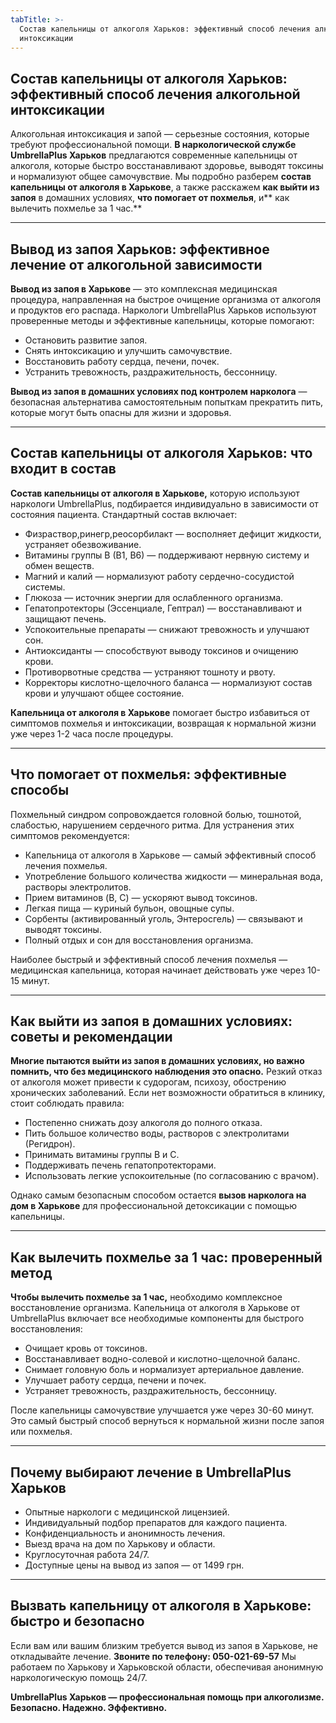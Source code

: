```yaml
---
tabTitle: >-
  Состав капельницы от алкоголя Харьков: эффективный способ лечения алкогольной
  интоксикации
---
```


## Состав капельницы от алкоголя Харьков: эффективный способ лечения алкогольной интоксикации

Алкогольная интоксикация и запой — серьезные состояния, которые требуют профессиональной помощи. **В наркологической службе UmbrellaPlus Харьков** предлагаются современные капельницы от алкоголя, которые быстро восстанавливают здоровье, выводят токсины и нормализуют общее самочувствие. Мы подробно разберем **состав капельницы от алкоголя в Харькове**, а также расскажем **как выйти из запоя** в домашних условиях, **что помогает от похмелья**, и** как вылечить похмелье за 1 час.**

***

## Вывод из запоя Харьков: эффективное лечение от алкогольной зависимости

**Вывод из запоя в Харькове** — это комплексная медицинская процедура, направленная на быстрое очищение организма от алкоголя и продуктов его распада. Наркологи UmbrellaPlus Харьков используют проверенные методы и эффективные капельницы, которые помогают:

* Остановить развитие запоя.
* Снять интоксикацию и улучшить самочувствие.
* Восстановить работу сердца, печени, почек.
* Устранить тревожность, раздражительность, бессонницу.

**Вывод из запоя в домашних условиях под контролем нарколога** — безопасная альтернатива самостоятельным попыткам прекратить пить, которые могут быть опасны для жизни и здоровья.

***

## Состав капельницы от алкоголя Харьков: что входит в состав

**Состав капельницы от алкоголя в Харькове,** которую используют наркологи UmbrellaPlus, подбирается индивидуально в зависимости от состояния пациента. Стандартный состав включает:

* Физраствор,ринегр,реосорбилакт — восполняет дефицит жидкости, устраняет обезвоживание.
* Витамины группы B (B1, B6) — поддерживают нервную систему и обмен веществ.
* Магний и калий — нормализуют работу сердечно-сосудистой системы.
* Глюкоза — источник энергии для ослабленного организма.
* Гепатопротекторы (Эссенциале, Гептрал) — восстанавливают и защищают печень.
* Успокоительные препараты — снижают тревожность и улучшают сон.
* Антиоксиданты — способствуют выводу токсинов и очищению крови.
* Противорвотные средства — устраняют тошноту и рвоту.
* Корректоры кислотно-щелочного баланса — нормализуют состав крови и улучшают общее состояние.

**Капельница от алкоголя в Харькове** помогает быстро избавиться от симптомов похмелья и интоксикации, возвращая к нормальной жизни уже через 1-2 часа после процедуры.

***

## Что помогает от похмелья: эффективные способы

Похмельный синдром сопровождается головной болью, тошнотой, слабостью, нарушением сердечного ритма. Для устранения этих симптомов рекомендуется:

* Капельница от алкоголя в Харькове — самый эффективный способ лечения похмелья.
* Употребление большого количества жидкости — минеральная вода, растворы электролитов.
* Прием витаминов (B, C) — ускоряют вывод токсинов.
* Легкая пища — куриный бульон, овощные супы.
* Сорбенты (активированный уголь, Энтеросгель) — связывают и выводят токсины.
* Полный отдых и сон для восстановления организма.

Наиболее быстрый и эффективный способ лечения похмелья — медицинская капельница, которая начинает действовать уже через 10-15 минут.

***

## Как выйти из запоя в домашних условиях: советы и рекомендации

**Многие пытаются выйти из запоя в домашних условиях, но важно помнить, что без медицинского наблюдения это опасно.** Резкий отказ от алкоголя может привести к судорогам, психозу, обострению хронических заболеваний. Если нет возможности обратиться в клинику, стоит соблюдать правила:

* Постепенно снижать дозу алкоголя до полного отказа.
* Пить большое количество воды, растворов с электролитами (Регидрон).
* Принимать витамины группы B и C.
* Поддерживать печень гепатопротекторами.
* Использовать легкие успокоительные (по согласованию с врачом).

Однако самым безопасным способом остается **вызов нарколога на дом в Харькове** для профессиональной детоксикации с помощью капельницы.

***

## Как вылечить похмелье за 1 час: проверенный метод

**Чтобы вылечить похмелье за 1 час,** необходимо комплексное восстановление организма. Капельница от алкоголя в Харькове от UmbrellaPlus включает все необходимые компоненты для быстрого восстановления:

* Очищает кровь от токсинов.
* Восстанавливает водно-солевой и кислотно-щелочной баланс.
* Снимает головную боль и нормализует артериальное давление.
* Улучшает работу сердца, печени и почек.
* Устраняет тревожность, раздражительность, бессонницу.

После капельницы самочувствие улучшается уже через 30-60 минут. Это самый быстрый способ вернуться к нормальной жизни после запоя или похмелья.

***

## Почему выбирают лечение в UmbrellaPlus Харьков

* Опытные наркологи с медицинской лицензией.
* Индивидуальный подбор препаратов для каждого пациента.
* Конфиденциальность и анонимность лечения.
* Выезд врача на дом по Харькову и области.
* Круглосуточная работа 24/7.
* Доступные цены на вывод из запоя — от 1499 грн.

***

## Вызвать капельницу от алкоголя в Харькове: быстро и безопасно

Если вам или вашим близким требуется вывод из запоя в Харькове, не откладывайте лечение.
**Звоните по телефону: 050-021-69-57**
Мы работаем по Харькову и Харьковской области, обеспечивая анонимную наркологическую помощь 24/7.

**UmbrellaPlus Харьков — профессиональная помощь при алкоголизме. Безопасно. Надежно. Эффективно.**

